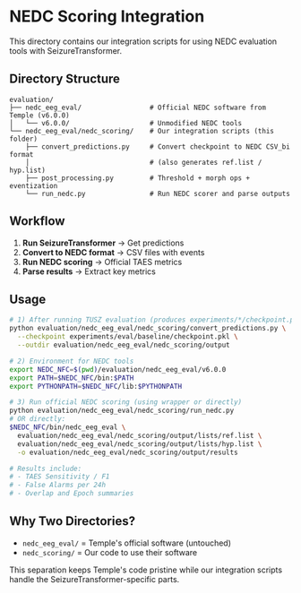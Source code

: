 # NEDC Scoring Integration

This directory contains our integration scripts for using NEDC evaluation tools with SeizureTransformer.

## Directory Structure

```
evaluation/
├── nedc_eeg_eval/                 # Official NEDC software from Temple (v6.0.0)
│   └── v6.0.0/                    # Unmodified NEDC tools
└── nedc_eeg_eval/nedc_scoring/    # Our integration scripts (this folder)
    ├── convert_predictions.py     # Convert checkpoint to NEDC CSV_bi format
    │                              # (also generates ref.list / hyp.list)
    ├── post_processing.py         # Threshold + morph ops + eventization
    └── run_nedc.py                # Run NEDC scorer and parse outputs
```

## Workflow

1. **Run SeizureTransformer** → Get predictions
2. **Convert to NEDC format** → CSV files with events
3. **Run NEDC scoring** → Official TAES metrics
4. **Parse results** → Extract key metrics

## Usage

```bash
# 1) After running TUSZ evaluation (produces experiments/*/checkpoint.pkl)
python evaluation/nedc_eeg_eval/nedc_scoring/convert_predictions.py \
  --checkpoint experiments/eval/baseline/checkpoint.pkl \
  --outdir evaluation/nedc_eeg_eval/nedc_scoring/output

# 2) Environment for NEDC tools
export NEDC_NFC=$(pwd)/evaluation/nedc_eeg_eval/v6.0.0
export PATH=$NEDC_NFC/bin:$PATH
export PYTHONPATH=$NEDC_NFC/lib:$PYTHONPATH

# 3) Run official NEDC scoring (using wrapper or directly)
python evaluation/nedc_eeg_eval/nedc_scoring/run_nedc.py
# OR directly:
$NEDC_NFC/bin/nedc_eeg_eval \
  evaluation/nedc_eeg_eval/nedc_scoring/output/lists/ref.list \
  evaluation/nedc_eeg_eval/nedc_scoring/output/lists/hyp.list \
  -o evaluation/nedc_eeg_eval/nedc_scoring/output/results

# Results include:
# - TAES Sensitivity / F1
# - False Alarms per 24h
# - Overlap and Epoch summaries
```

## Why Two Directories?

- `nedc_eeg_eval/` = Temple's official software (untouched)
- `nedc_scoring/` = Our code to use their software

This separation keeps Temple's code pristine while our integration scripts handle the SeizureTransformer-specific parts.
